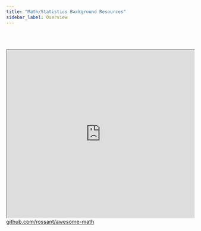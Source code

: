 ```yaml
---
title: "Math/Statistics Background Resources"
sidebar_label: Overview
---
```

<br></br>
<iframe src="https://awesomerank.github.io/lists/rossant/awesome-math#awesome-math--87749" width="100%" height="450" title="CSS Stacking, Absolute 1"></iframe>
<figcaption><a href = "https://github.com/rossant/awesome-math">github.com/rossant/awesome-math</a></figcaption>
